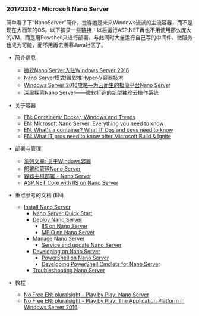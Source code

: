### 20170302 - Microsoft Nano Server

简单看了下“NanoServer”简介，觉得她是未来Windows流派的主流容器，而不是现在大而笨的OS。以下摘录一些链接！以后运行ASP.NET再也不用使用那么庞大的VM，而是用Powshell来进行部署。与此同时大量运行自己写的中间件、微服务也成为可能，而不用再去羡慕Java社区了。

* 简介信息
  - [微软Nano Server入驻Windows Server 2016 ](http://www.searchsv.com.cn/showcontent_88662.htm)
  - [Nano Server模式!微软推Hyper-V容器技术](http://server.ctocio.com.cn/333/13338333.shtml)
  - [Windows Server 2016攻略—为云而生的极简平台Nano Server](https://www.sysgeek.cn/windows-server-2016-nano-server/)
  - [深层探索Nano Server——微软打造的新型袖珍云操作系统](http://soft.zhiding.cn/software_zone/2015/0504/3051766.shtml)

* 关于容器
  - [EN: Containers: Docker, Windows and Trends](https://azure.microsoft.com/en-us/blog/containers-docker-windows-and-trends/)
  - [EN: Microsoft Nano Server: Everything you need to know](https://www.pluralsight.com/blog/it-ops/microsoft-nano-server-announced)
  - [EN: What's a container? What IT Ops and devs need to know](https://www.pluralsight.com/blog/career/containers-it-ops-developers-what-to-know)
  - [EN: What IT pros need to know after Microsoft Build & Ignite](https://www.pluralsight.com/blog/news/microsoft-build-and-ignite-highlights-it-pros)

* 部署与管理
  - [系列文章: 关于Windows容器](https://docs.microsoft.com/zh-cn/virtualization/windowscontainers/about/)
  - [部署和管理Nano Server](https://blogs.msdn.microsoft.com/cciccat/2015/05/26/nano-server/)
  - [容器主机部署 - Nano Server](https://docs.microsoft.com/zh-cn/virtualization/windowscontainers/deploy-containers/deploy-containers-on-nano)
  - [ASP.NET Core with IIS on Nano Server](https://docs.microsoft.com/zh-cn/aspnet/core/tutorials/nano-server)

* 重点参考的文档 (EN)
  - [Install Nano Server](https://technet.microsoft.com/en-us/windows-server-docs/get-started/getting-started-with-nano-server)
    - [Nano Server Quick Start](https://technet.microsoft.com/en-us/windows-server-docs/get-started/nano-server-quick-start)
    - [Deploy Nano Server](https://technet.microsoft.com/en-us/windows-server-docs/get-started/deploy-nano-server)
      - [IIS on Nano Server](https://technet.microsoft.com/en-us/windows-server-docs/get-started/iis-on-nano-server)
      - [MPIO on Nano Server](https://technet.microsoft.com/en-us/windows-server-docs/get-started/mpio-on-nano-server)
    - [Manage Nano Server](https://technet.microsoft.com/en-us/windows-server-docs/get-started/manage-nano-server)
      - [Service and update Nano Server](https://technet.microsoft.com/en-us/windows-server-docs/get-started/update-nano-server)
    - [Developing on Nano Server](https://technet.microsoft.com/en-us/windows-server-docs/get-started/developing-on-nano-server)
      - [PowerShell on Nano Server](https://technet.microsoft.com/en-us/windows-server-docs/get-started/powershell-on-nano-server)
      - [Developing PowerShell Cmdlets for Nano Server](https://technet.microsoft.com/en-us/windows-server-docs/get-started/developing-powershell-cmdlets-for-nano-server)
    - [Troubleshooting Nano Server](https://technet.microsoft.com/en-us/windows-server-docs/get-started/troubleshooting-nano-server)

* 教程
  - [No Free EN: pluralsight - Play by Play: Nano Server](https://www.pluralsight.com/courses/play-by-play-nano-server)
  - [No Free EN: pluralsight - Play by Play: The Application Platform in Windows Server 2016](https://www.pluralsight.com/courses/play-by-play-application-platform-windows-server-2016)
